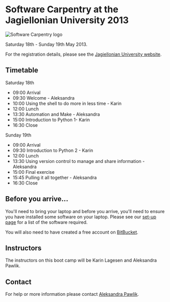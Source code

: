 # Software Carpentry at the Jagiellonian University 2013

![Software Carpentry logo](http://software-carpentry.org/img/software-carpentry-banner.png "Software Carpentry logo")

Saturday 18th - Sunday 19th May 2013.

For the registration details, please see the [Jagiellonian University website](http://www.doktoranci.uj.edu.pl/start/-/blogs/dobre-praktyki-informatyczne-warsztaty).

## Timetable

Saturday 18th

* 09:00 Arrival
* 09:30 Welcome - Aleksandra
* 10:00 Using the shell to do more in less time - Karin
* 12:00 Lunch
* 13:30 Automation and Make - Aleksandra
* 15:00 Introduction to Python 1- Karin
* 16:30 Close 

Sunday 19th

* 09:00 Arrival
* 09:30 Introduction to Python 2 - Karin
* 12:00 Lunch
* 13:30 Using version control to manage and share information - Aleksandra
* 15:00 Final exercise
* 15:45 Pulling it all together - Aleksandra
* 16:30 Close


## Before you arrive...

You'll need to bring your laptop and before you arrive, you'll need to ensure you have installed some software on your laptop. Please see our [set-up page](Setup.md) for a list of the software required.

You will also need to have created a free account on [BitBucket](https://bitbucket.org/account/signup/).

## Instructors

The instructors on this boot camp will be  Karin Lagesen and Aleksandra Pawlik.

## Contact

For help or more information please contact [Aleksandra Pawlik](mailto:a.pawlik@software.ac.uk).
